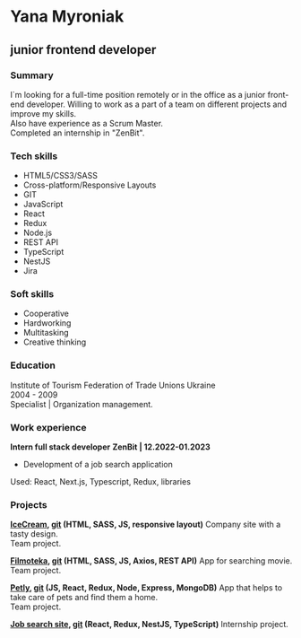 # Yana Myroniak

## junior frontend developer

### Summary

I`m looking for a full-time position remotely or in the office as a junior front-end developer. Willing to work as a part of a team on different projects and improve my skills.\
Also have experience as a Scrum Master.\
Сompleted an internship in "ZenBit".

### Tech skills

- HTML5/CSS3/SASS
- Cross-platform/Responsive Layouts
- GIT
- JavaScript
- React
- Redux
- Node.js
- REST API
- TypeScript
- NestJS
- Jira

### Soft skills

- Cooperative
- Hardworking
- Multitasking
- Creative thinking

### Education

Institute of Tourism Federation of Trade Unions Ukraine\
2004 - 2009\
Specialist | Organization management.

### Work experience

**Intern full stack developer**
**ZenBit | 12.2022-01.2023**

- Development of a job search application

Used: React, Next.js, Typescript, Redux, libraries

### Projects

**[IceCream](https://yana-mironyak.github.io/ice-cream), [git](https://github.com/yana-mironyak/ice-cream) (HTML, SASS, JS, responsive layout)**
Company site with a tasty design.\
Team project.

**[Filmoteka](https://yana-mironyak.github.io/filmoteka/), [git](https://github.com/yana-mironyak/filmoteka) (HTML, SASS, JS, Axios, REST API)**
App for searching movie.\
Team project.

**[Petly](https://project-group-4-petly.netlify.app/petly-project-fe), [git](https://github.com/Max-Loktionov/petly-project-fe) (JS, React, Redux, Node, Express, MongoDB)**
App that helps to take care of pets and find them a home.\
Team project.

**[Job search site](http://client-zb5-freelance.s3-website.eu-central-1.amazonaws.com/), [git](https://github.com/yana-mironyak/syntactic-sugar_frontend) (React, Redux, NestJS, TypeScript)**
Internship project.
